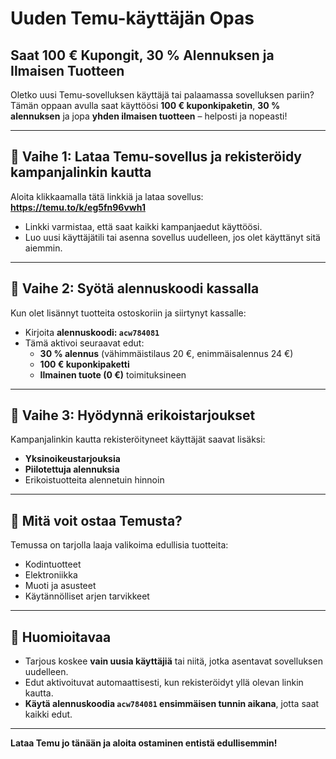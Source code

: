 # Uuden Temu-käyttäjän Opas  
## Saat 100 € Kupongit, 30 % Alennuksen ja Ilmaisen Tuotteen

Oletko uusi Temu-sovelluksen käyttäjä tai palaamassa sovelluksen pariin? Tämän oppaan avulla saat käyttöösi **100 € kuponkipaketin**, **30 % alennuksen** ja jopa **yhden ilmaisen tuotteen** – helposti ja nopeasti!

---

## 🔹 Vaihe 1: Lataa Temu-sovellus ja rekisteröidy kampanjalinkin kautta

Aloita klikkaamalla tätä linkkiä ja lataa sovellus:  
**https://temu.to/k/eg5fn96vwh1**

- Linkki varmistaa, että saat kaikki kampanjaedut käyttöösi.
- Luo uusi käyttäjätili tai asenna sovellus uudelleen, jos olet käyttänyt sitä aiemmin.

---

## 🔹 Vaihe 2: Syötä alennuskoodi kassalla

Kun olet lisännyt tuotteita ostoskoriin ja siirtynyt kassalle:

- Kirjoita **alennuskoodi: `acw784081`**
- Tämä aktivoi seuraavat edut:
  - **30 % alennus** (vähimmäistilaus 20 €, enimmäisalennus 24 €)
  - **100 € kuponkipaketti**
  - **Ilmainen tuote (0 €)** toimituksineen

---

## 🔹 Vaihe 3: Hyödynnä erikoistarjoukset

Kampanjalinkin kautta rekisteröityneet käyttäjät saavat lisäksi:

- **Yksinoikeustarjouksia**
- **Piilotettuja alennuksia**
- Erikoistuotteita alennetuin hinnoin

---

## 🔹 Mitä voit ostaa Temusta?

Temussa on tarjolla laaja valikoima edullisia tuotteita:

- Kodintuotteet  
- Elektroniikka  
- Muoti ja asusteet  
- Käytännölliset arjen tarvikkeet

---

## 🔹 Huomioitavaa

- Tarjous koskee **vain uusia käyttäjiä** tai niitä, jotka asentavat sovelluksen uudelleen.
- Edut aktivoituvat automaattisesti, kun rekisteröidyt yllä olevan linkin kautta.
- **Käytä alennuskoodia `acw784081` ensimmäisen tunnin aikana**, jotta saat kaikki edut.

---

**Lataa Temu jo tänään ja aloita ostaminen entistä edullisemmin!**
